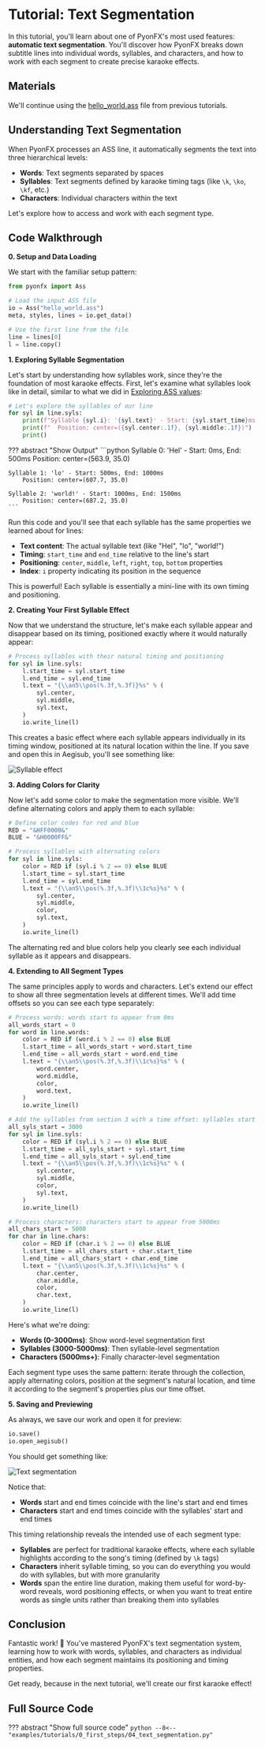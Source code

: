 # Tutorial: Text Segmentation

In this tutorial, you'll learn about one of PyonFX's most used features: **automatic text segmentation**. You'll discover how PyonFX breaks down subtitle lines into individual words, syllables, and characters, and how to work with each segment to create precise karaoke effects.

## Materials

We'll continue using the [hello_world.ass](https://github.com/CoffeeStraw/PyonFX/blob/v1.0.0/examples/ass/hello_world.ass) file from previous tutorials.

## Understanding Text Segmentation

When PyonFX processes an ASS line, it automatically segments the text into three hierarchical levels:

- **Words**: Text segments separated by spaces
- **Syllables**: Text segments defined by karaoke timing tags (like `\k`, `\ko`, `\kf`, etc.)
- **Characters**: Individual characters within the text

Let's explore how to access and work with each segment type.

## Code Walkthrough

**0. Setup and Data Loading**

We start with the familiar setup pattern:

```python
from pyonfx import Ass

# Load the input ASS file
io = Ass("hello_world.ass")
meta, styles, lines = io.get_data()

# Use the first line from the file
line = lines[0]
l = line.copy()
```

**1. Exploring Syllable Segmentation**

Let's start by understanding how syllables work, since they're the foundation of most karaoke effects. First, let's examine what syllables look like in detail, similar to what we did in [Exploring ASS values](01_explore_ass_values.md):

```python
# Let's explore the syllables of our line
for syl in line.syls:
    print(f"Syllable {syl.i}: '{syl.text}' - Start: {syl.start_time}ms, End: {syl.end_time}ms")
    print(f"  Position: center=({syl.center:.1f}, {syl.middle:.1f})")
    print()
```

??? abstract "Show Output"
    ```python
    Syllable 0: 'Hel' - Start: 0ms, End: 500ms
        Position: center=(563.9, 35.0)

    Syllable 1: 'lo' - Start: 500ms, End: 1000ms
        Position: center=(607.7, 35.0)

    Syllable 2: 'world!' - Start: 1000ms, End: 1500ms
        Position: center=(687.2, 35.0)
    ```

Run this code and you'll see that each syllable has the same properties we learned about for lines:

- **Text content**: The actual syllable text (like "Hel", "lo", "world!")
- **Timing**: `start_time` and `end_time` relative to the line's start
- **Positioning**: `center`, `middle`, `left`, `right`, `top`, `bottom` properties
- **Index**: `i` property indicating its position in the sequence

This is powerful! Each syllable is essentially a mini-line with its own timing and positioning.

**2. Creating Your First Syllable Effect**

Now that we understand the structure, let's make each syllable appear and disappear based on its timing, positioned exactly where it would naturally appear:

```python
# Process syllables with their natural timing and positioning
for syl in line.syls:
    l.start_time = syl.start_time
    l.end_time = syl.end_time
    l.text = "{\\an5\\pos(%.3f,%.3f)}%s" % (
        syl.center,
        syl.middle,
        syl.text,
    )
    io.write_line(l)
```

This creates a basic effect where each syllable appears individually in its timing window, positioned at its natural location within the line. If you save and open this in Aegisub, you'll see something like:

![Syllable effect](imgs/text_segmentation_hello_world_1.gif)

**3. Adding Colors for Clarity**

Now let's add some color to make the segmentation more visible. We'll define alternating colors and apply them to each syllable:

```python
# Define color codes for red and blue
RED = "&HFF0000&"
BLUE = "&H0000FF&"

# Process syllables with alternating colors
for syl in line.syls:
    color = RED if (syl.i % 2 == 0) else BLUE
    l.start_time = syl.start_time
    l.end_time = syl.end_time
    l.text = "{\\an5\\pos(%.3f,%.3f)\\1c%s}%s" % (
        syl.center,
        syl.middle,
        color,
        syl.text,
    )
    io.write_line(l)
```

The alternating red and blue colors help you clearly see each individual syllable as it appears and disappears.

**4. Extending to All Segment Types**

The same principles apply to words and characters. Let's extend our effect to show all three segmentation levels at different times. We'll add time offsets so you can see each type separately:

```python
# Process words: words start to appear from 0ms
all_words_start = 0
for word in line.words:
    color = RED if (word.i % 2 == 0) else BLUE
    l.start_time = all_words_start + word.start_time
    l.end_time = all_words_start + word.end_time
    l.text = "{\\an5\\pos(%.3f,%.3f)\\1c%s}%s" % (
        word.center,
        word.middle,
        color,
        word.text,
    )
    io.write_line(l)

# Add the syllables from section 3 with a time offset: syllables start to appear from 3000ms
all_syls_start = 3000
for syl in line.syls:
    color = RED if (syl.i % 2 == 0) else BLUE
    l.start_time = all_syls_start + syl.start_time
    l.end_time = all_syls_start + syl.end_time
    l.text = "{\\an5\\pos(%.3f,%.3f)\\1c%s}%s" % (
        syl.center,
        syl.middle,
        color,
        syl.text,
    )
    io.write_line(l)

# Process characters: characters start to appear from 5000ms
all_chars_start = 5000
for char in line.chars:
    color = RED if (char.i % 2 == 0) else BLUE
    l.start_time = all_chars_start + char.start_time
    l.end_time = all_chars_start + char.end_time
    l.text = "{\\an5\\pos(%.3f,%.3f)\\1c%s}%s" % (
        char.center,
        char.middle,
        color,
        char.text,
    )
    io.write_line(l)
```

Here's what we're doing:

- **Words (0-3000ms)**: Show word-level segmentation first
- **Syllables (3000-5000ms)**: Then syllable-level segmentation
- **Characters (5000ms+)**: Finally character-level segmentation

Each segment type uses the same pattern: iterate through the collection, apply alternating colors, position at the segment's natural location, and time it according to the segment's properties plus our time offset.

**5. Saving and Previewing**

As always, we save our work and open it for preview:

```python
io.save()
io.open_aegisub()
```

You should get something like:

![Text segmentation](imgs/text_segmentation_hello_world_2.gif)

Notice that:
- **Words** start and end times coincide with the line's start and end times
- **Characters** start and end times coincide with the syllables' start and end times

This timing relationship reveals the intended use of each segment type:

- **Syllables** are perfect for traditional karaoke effects, where each syllable highlights according to the song's timing (defined by `\k` tags)
- **Characters** inherit syllable timing, so you can do everything you would do with syllables, but with more granularity
- **Words** span the entire line duration, making them useful for word-by-word reveals, word positioning effects, or when you want to treat entire words as single units rather than breaking them into syllables

## Conclusion

Fantastic work! :tada: You've mastered PyonFX's text segmentation system, learning how to work with words, syllables, and characters as individual entities, and how each segment maintains its positioning and timing properties.

Get ready, because in the next tutorial, we'll create our first karaoke effect!

## Full Source Code
??? abstract "Show full source code"
    ```python
    --8<-- "examples/tutorials/0_first_steps/04_text_segmentation.py"
    ``` 